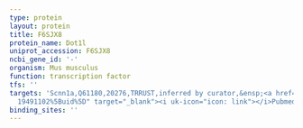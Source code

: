 ```yaml
---
type: protein
layout: protein
title: F6SJX8
protein_name: Dot1l
uniprot_accession: F6SJX8
ncbi_gene_id: '-'
organism: Mus musculus
function: transcription factor
tfs: ''
targets: 'Scnn1a,Q61180,20276,TRRUST,inferred by curator,&ensp;<a href="https://www.ncbi.nlm.nih.gov/pubmed/?term=17332896;
  19491102%5Buid%5D" target="_blank"><i uk-icon="icon: link"></i>Pubmed</a>'
binding_sites: ''
---
```

